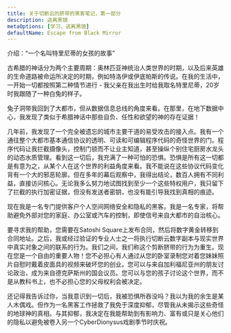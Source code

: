```yaml
---
title: 关于切断云的脐带的黑客笔记，第一部分
description: 逃离黑镜
metaOptions: [学习，逃离黑镜]
defaultName: Escape from Black Mirror
---
```


<RoboAcademyText fWeight="500">
  介绍：“一个名叫特里尼蒂的女孩的故事”
</RoboAcademyText>

古希腊的神话分为两个主要周期：奥林匹亚神统治人类世界的时期，以及后来英雄的生命道路被命运所决定的时期，例如特洛伊或伊底帕斯的传说。在我的生活中，一开始一切都按照第二种情节进行 - 我父亲在我出生时给我取名特里尼蒂，20岁时我跟随了一种白兔的样子。

<LessonImages imageClasses="mb"  src='escape-from-black-mirror/Olympus_Troy_The_Tales_of_Oedipus.png' alt="Olympus Troy The Tales of Oedipus" />

兔子洞带我回到了大都市，但从数据信息总线的角度来看。在那里，在地下数据中心，我发现了类似于希腊神话中那些自负、任性和欲望的神的存在证据！

<LessonImages imageClasses="mb"  src='escape-from-black-mirror/Gods-datacenter.png' alt="Gods datacenter" />

几年前，我发现了一个完全被遗忘的城市主要干道的易受攻击的接入点。我有一个通往整个大都市基本通信协议的透明、可读和可编辑程序代码的奇怪世界的门。程序代码让我拦截摄像头，控制门锁而不让业主知道，甚至操纵个别住宅厨房水龙头的动态水质管理。看到这一切后，我充满了一种可怕的恐惧。恐惧是所有这一切都是有意为之，从某个人在这个世界的利益角度来看。我不能说在这些协议代码变化背有一个大的邪恶轮廓，但在多年的幕后观察中，我得出结论，数百人拥有不同利益，直接访问核心。无论我多么努力地试图找到至少一个这些特权用户，我只留下了拦截的执行加密证据，但没有发送者密钥，也没有能引导我找到真相的痕迹。

<LessonImages imageClasses="mb"  src='escape-from-black-mirror/hacking.png' alt="Gods hackers stayed in circle" />


现在我是一名专门提供客户个人空间网络安全和隐私的黑客。我是一名专家，将帮助避免外部对您的家庭、办公室或汽车的控制，即使信号来自大都市的自治核心。


<LessonImages imageClasses="mb"  src='escape-from-black-mirror/Trinnity.png' alt="Trinity in underground datacenter" />

要寻求我的帮助，您需要在Satoshi Square上发布合同，然后将数字黄金转移到合同地址。之后，我或经过验证的专业人士之一将执行切断云数字副本与现实世界中真实对象之间的联系的行为。我们之间，我们称这个剪断脐带的行为为重生。现在您是一个自由的重要人物！您不必担心有人通过从您的卧室录制您对着您妹妹照片自慰时戴着皮面具的视频来破坏您的创业。您可以与来自加利福尼亚州的朋友讨论政治，成为来自德克萨斯州的国会议员。您可以与您的孩子讨论这个世界，而不是从教科书上，也不必担心您的父母权利会被决定。

还记得我告诉过你，当我意识到一切后，我被恐惧所吞没吗？我以为我的余生是某人木偶戏。但作为一名黑客工作拯救了我免于深度抑郁，尽管我从未揭示这些奇怪的地球神的真相。与其抑郁，我决定在我能帮助到有影响力、富有或只是关心他们的隐私以避免被卷入另一个CyberDionysus戏剧季节时庆祝。